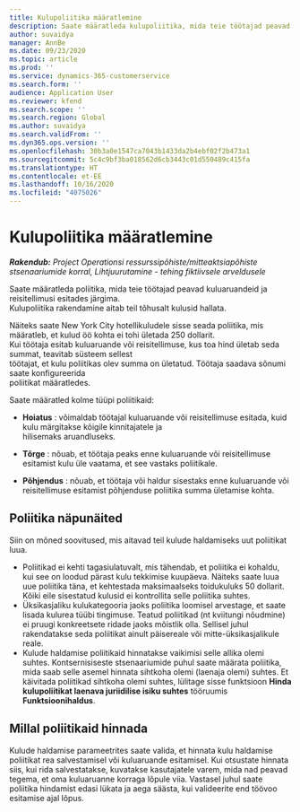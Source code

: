 ```yaml
---
title: Kulupoliitika määratlemine
description: Saate määratleda kulupoliitika, mida teie töötajad peavad kuluaruandeid ja reisitellimusi esitades järgima.
author: suvaidya
manager: AnnBe
ms.date: 09/23/2020
ms.topic: article
ms.prod: ''
ms.service: dynamics-365-customerservice
ms.search.form: ''
audience: Application User
ms.reviewer: kfend
ms.search.scope: ''
ms.search.region: Global
ms.author: suvaidya
ms.search.validFrom: ''
ms.dyn365.ops.version: ''
ms.openlocfilehash: 30b3a0e1547ca7043b1433da2b4ebf02f2b473a1
ms.sourcegitcommit: 5c4c9bf3ba018562d6cb3443c01d550489c415fa
ms.translationtype: HT
ms.contentlocale: et-EE
ms.lasthandoff: 10/16/2020
ms.locfileid: "4075026"
---
```

# <a name="define-expense-policies"></a>Kulupoliitika määratlemine

_**Rakendub:** Project Operationsi ressurssipõhiste/mitteaktsiapõhiste stsenaariumide korral,  Lihtjuurutamine - tehing fiktiivsele arveldusele_

Saate määratleda poliitika, mida teie töötajad peavad kuluaruandeid ja reisitellimusi esitades järgima.         
Kulupoliitika rakendamine aitab teil tõhusalt kulusid hallata.         

Näiteks saate New York City hotellikuludele sisse seada poliitika, mis määratleb, et kulud öö kohta ei tohi ületada 250 dollarit.       
Kui töötaja esitab kuluaruande või reisitellimuse, kus toa hind ületab seda summat, teavitab süsteem sellest         
töötajat, et kulu poliitikas olev summa on ületatud. Töötaja saadava sõnumi saate konfigureerida        
poliitikat määratledes.      
        
Saate määratled kolme tüüpi poliitikaid:         
        
- **Hoiatus** : võimaldab töötajal kuluaruande või reisitellimuse esitada, kuid kulu märgitakse kõigile kinnitajatele ja         
  hilisemaks aruandluseks.        

- **Tõrge** : nõuab, et töötaja peaks enne kuluaruande või reisitellimuse esitamist kulu üle vaatama, et see vastaks poliitikale.        
 
 - **Põhjendus** : nõuab, et töötaja või haldur sisestaks enne kuluaruande või reisitellimuse esitamist põhjenduse poliitika summa ületamise kohta.        

## <a name="policy-tips"></a>Poliitika näpunäited
Siin on mõned soovitused, mis aitavad teil kulude haldamiseks uut poliitikat luua. 

- Poliitikad ei kehti tagasiulatuvalt, mis tähendab, et poliitika ei kohaldu, kui see on loodud pärast kulu tekkimise kuupäeva. Näiteks saate luua uue poliitika täna, et kehtestada maksimaalseks toidukuluks 50 dollarit. Kõiki eile sisestatud kulusid ei kontrollita selle poliitika suhtes.
- Üksikasjaliku kulukategooria jaoks poliitika loomisel arvestage, et saate lisada kulurea tüübi tingimuse. Teatud poliitikad (nt kviitungi nõudmine) ei pruugi konkreetsete ridade jaoks mõistlik olla. Sellisel juhul rakendatakse seda poliitikat ainult päisereale või mitte-üksikasjalikule reale. 
- Kulude haldamise poliitikaid hinnatakse vaikimisi selle allika olemi suhtes. Kontsernisiseste stsenaariumide puhul saate määrata poliitika, mida saab selle asemel hinnata sihtkoha olemi (laenaja olemi) suhtes. Et käivitada poliitikad sihtkoha olemi suhtes, lülitage sisse funktsioon **Hinda kulupoliitikat laenava juriidilise isiku suhtes** tööruumis **Funktsioonihaldus**.

## <a name="when-to-evaluate-policies"></a>Millal poliitikaid hinnada

Kulude haldamise parameetrites saate valida, et hinnata kulu haldamise poliitikat rea salvestamisel või kuluaruande esitamisel. Kui otsustate hinnata siis, kui rida salvestatakse, kuvatakse kasutajatele varem, mida nad peavad tegema, et oma kuluaruanne korraga lõpule viia. Vastasel juhul saate poliitika hindamist edasi lükata ja aega säästa, kui valideerite end töövoo esitamise ajal lõpus.
